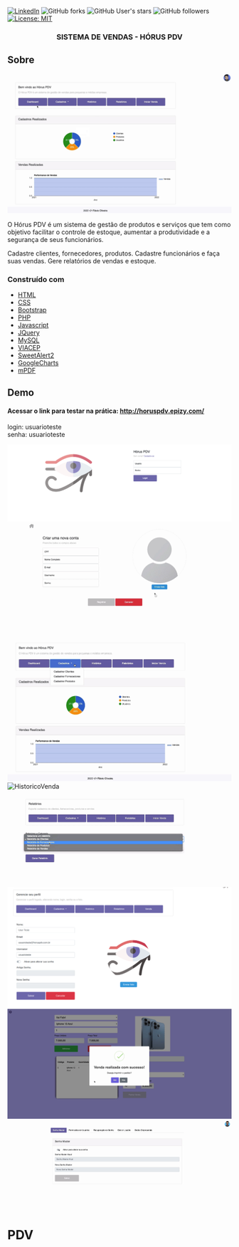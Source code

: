 [![LinkedIn][linkedin-shield]][linkedin-url]
![GitHub forks](https://img.shields.io/github/forks/aldhemir/pdv?style=for-the-badge)
![GitHub User's stars](https://img.shields.io/github/stars/aldhemir?style=for-the-badge)
![GitHub followers](https://img.shields.io/github/followers/aldhemir?style=for-the-badge)
[![License: MIT](https://img.shields.io/badge/License-MIT-yellow.svg)](https://github.com/aldhemir/pdv/blob/main/LICENSE)


<h3 align="center">SISTEMA DE VENDAS - HÓRUS PDV</h3>


<!-- ABOUT THE PROJECT -->
## Sobre 

[![tela inicial][product-screenshot]]()


O Hórus PDV é um sistema de gestão de produtos e serviços que tem como objetivo facilitar o controle de estoque, aumentar a produtividade e a segurança de seus funcionários.

Cadastre clientes, fornecedores, produtos. Cadastre funcionários e faça suas vendas. Gere relatórios de vendas e estoque.


### Construído com

* [HTML](https://www.w3schools.com/html/)
* [CSS](https://www.w3schools.com/css/)
* [Bootstrap](https://getbootstrap.com/)
* [PHP](https://www.php.net/)
* [Javascript](https://www.javascript.com/)
* [JQuery](https://jquery.com/download/)
* [MySQL](https://www.mysql.com/)
* [VIACEP](https://viacep.com.br/)
* [SweetAlert2](https://sweetalert2.github.io/)
* [GoogleCharts](https://developers.google.com/chart)
* [mPDF](https://mpdf.github.io/)

<!-- USAGE EXAMPLES -->
## Demo

#### Acessar o link para testar na prática: http://horuspdv.epizy.com/

login: usuarioteste<br>
senha: usuarioteste

![Login](https://github.com/aldhemir/pdv/blob/main/screen/login.png)
![Registrar](https://github.com/aldhemir/pdv/blob/main/screen/registrar.png)
![MCadastros](https://github.com/aldhemir/pdv/blob/main/screen/menu_cadastros.png)
![HistoricoVenda](https://github.com/aldhemir/pdv/blob/main/screen/relatorio_historico_venda.png)
![MenuRelatorios](https://github.com/aldhemir/pdv/blob/main/screen/menu_relatorios.png)
![PerfilUsuario](https://github.com/aldhemir/pdv/blob/main/screen/perfil_usuario.png)
![Venda](https://github.com/aldhemir/pdv/blob/main/screen/tela_venda.png)
![Configuracoes](https://github.com/aldhemir/pdv/blob/main/screen/configuracoes.png)



<!-- MARKDOWN LINKS & IMAGES -->
<!-- https://www.markdownguide.org/basic-syntax/#reference-style-links -->
[linkedin-shield]: https://img.shields.io/badge/-LinkedIn-black.svg?style=for-the-badge&logo=linkedin&colorB=555
[linkedin-url]: https://www.linkedin.com/in/fladoliveira/
[product-screenshot]: https://raw.githubusercontent.com/oliveiradeflavio/horus_pdv/main/screen/dashboard.png
# PDV

